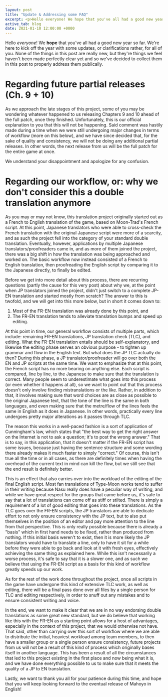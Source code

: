 ```yaml
---
layout: post
title: "Update & Addressing some FAQ"
excerpt: <p>Hello everyone! We hope that you've all had a good new year so far. We're here to kick off the year with some updates, or clarifications rather, for all of you.</p>
active_tab: blog
date: 2021-01-10 12:00:00 +0000
---
```


Hello *everyone*! We **hope** that you've all had a good new year so far. We're here to kick off the year with some updates, or clarifications rather, for all of you. None of the things in this post are really new, but they're things we feel haven't been made perfectly clear yet and so we've decided to collect them in this post to properly address them publically.

# Regarding future partial releases (Ch. 9 + 10)

As we approach the late stages of this project, some of you may be wondering whatever happened to us releasing Chapters 9 and 10 ahead of the full patch, once they finished. Unfortunately, this is our official explanation to you that this will not be happening. Said comment was hastily made during a time when we were still undergoing major changes in terms of workflow (more on this below), and we have since decided that, for the sake of quality and consistency, we will not be doing any additional partial releases. In other words, the next release from us will be the full patch for the entire game at once.

We understand your disappointment and apologize for any confusion.

# Regarding our workflow, or: why we don't consider this a double translation anymore

As you may or may not know, this translation project originally started out as a French to English translation of the game, based on Moon-Trad's French script. At this point, Japanese translators who were able to cross-check the French translation with the original Japanese script were more of a scarcity, and as such the project fell into the category of your standard double translation. Eventually, however, applications by multiple Japanese translators/proofreaders came in, and as more of them joined the project, there was a big shift in how the translation was being approached and worked on. The basic workflow now instead consisted of a French to English translation, then proofreading the English script by comparing it to the Japanese directly, to finally be edited.

Before we get into more detail about this process, there are recurring questions (partly the cause for this very post) about why we, at the point when JP translators joined the project, didn't just switch to a complete JP-EN translation and started mostly from scratch? The answer to this is twofold, and we will get into this more below, but in short it comes down to: 

1. Most of the FR-EN translation was already done by this point, and
2. The FR-EN translation tends to alleviate translation bumps and speed up editing.

At this point in time, our general workflow consists of multiple parts, which include: remaining FR-EN translations, JP translation check (TLC), and editing. What the FR-EN translation entails should be self-explanatory, and likewise the editing phase serves an obvious purpose - to tighten up grammar and flow in the English text. But what does the JP TLC actually do then? During this phase, a JP translator/proofreader will go over both the EN and JP scripts at the same time. We want to emphasize that at this point, the French script has no more bearing on anything else. Each script is compared, line by line, to the Japanese to make sure that the translation is correct. Many people seem to underestimate what goes into this process (or even whether it happens at all), so we want to point out that this process doesn't only involve finding mistranslations or the like. Rather, in addition to that, it involves making sure that word choices are as close as possible to the original Japanese text, that the tone of the line is the same in both languages, and even making sure that the metre/flow of the lines feels the same in English as it does in Japanese. In other words, practically every line undergoes pretty major alterations as it passes through TLC.

The reason this works in a well-paced fashion is a sort of application of Cunningham's law, which states that "the best way to get the right answer on the Internet is not to ask a question; it's to post the wrong answer." That is to say, in this application, that it doesn't matter if the FR-EN script has some issues, because just having the sentence structure and some wording there already makes it much faster to simply "correct." Of course, this isn't true all the time or in all cases, as there are definitely times when having the overhead of the current text in mind can kill the flow, but we still see that the end result is definitely better.

This is an effect that also carries over into the workload of the editing of the final English script. Most fan translations of Type-Moon works tend to suffer in their writing because Nasu really does have a peculiar way of writing, and while we have great respect for the groups that came before us, it's safe to say that a lot of translations can come off as stiff or stilted. There is simply a requirement of a lot of good editing that goes into these translations. As the TLC goes over the FR-EN scripts, the JP translators are able to dedicate effort to not only ensure consistency with the JP text, but to also put themselves in the position of an editor and pay more attention to the line from that perspective. This is only really possible because there is already a "basis" which in first hand needs to be fixed, rather than produced from nothing. If this initial basis weren't to exist, then it is more likely the JP translators would have to translate a line, only to have it sit for a while before they were able to go back and look at it with fresh eyes, effectively achieving the same thing as explained here. While this isn't necessarily a worse process, it's safe to say that it is a slower one, and as such we believe that using the FR-EN script as a basis for this kind of workflow greatly speeds up our work.

As for the rest of the work done throughout the project, once all scripts in the game have undergone this kind of extensive TLC work, as well as editing, there will be a final pass done over all files by a single person for TLC and editing respectively, in order to snuff out any mistakes and to ensure consistent writing and voice. 

In the end, we want to make it clear that we are in no way endorsing double translations as some great new standard, but we do believe that working like this with the FR-EN as a starting point allows for a host of advantages, especially in the context of this project, that we would otherwise not have. That said, other than carrying over this sort of workflow where we are able to distribute the initial, heaviest workload among team members, to then have a smaller group or a single person ensure consistency, future projects from us will not be a result of this kind of process which originally bases itself in another language. This has been a result of all the circumstances that led to this project existing in the first place and now being what it is, and we have done everything possible to us to make sure that it meets the quality of a JP to EN translation.

Lastly, we want to thank you all for your patience during this time, and hope that you will keep looking forward to the eventual release of Mahoyo in English!
